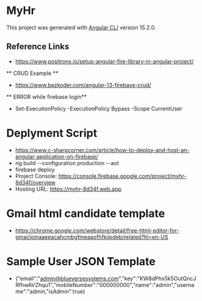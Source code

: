 # MyHr

This project was generated with [Angular CLI](https://github.com/angular/angular-cli) version 15.2.0.

## Reference Links

* https://www.positronx.io/setup-angular-fire-library-in-angular-project/ 

** CRUD Example **
* https://www.bezkoder.com/angular-13-firebase-crud/ 

** ERROR while firebase login** 
* Set-ExecutionPolicy -ExecutionPolicy Bypass -Scope CurrentUser

# Deplyment Script
* https://www.c-sharpcorner.com/article/how-to-deploy-and-host-an-angular-application-on-firebase/
* ng build --configuration production --aot
* firebase deploy
* Project Console: https://console.firebase.google.com/project/myhr-8d34f/overview
* Hosting URL: https://myhr-8d34f.web.app

# Gmail html candidate template
* https://chrome.google.com/webstore/detail/free-html-editor-for-gmai/ioinaaeeacahcmbgfmeaaofhfkijpdeb/related?hl=en-US

# Sample User JSON Template
* {"email":"admin@blueversesystems.com","key":"KW8dPhs5k5OutQncJRfhwAVZhqu1","mobileNumber":"000000000","name":"admin","username":"admin,"isAdmin":true}
